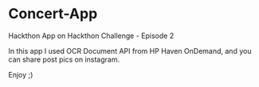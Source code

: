 # Concert-App
Hackthon App on Hackthon Challenge - Episode 2

In this app I used OCR Document API from HP Haven OnDemand, and you can share post pics on instagram.

Enjoy ;)
